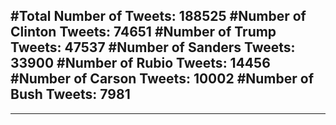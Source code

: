 #Total Number of Tweets: 188525 
#Number of Clinton Tweets: 74651
#Number of Trump Tweets: 47537
#Number of Sanders Tweets: 33900
#Number of Rubio Tweets: 14456
#Number of Carson Tweets: 10002
#Number of Bush Tweets: 7981
---
---
